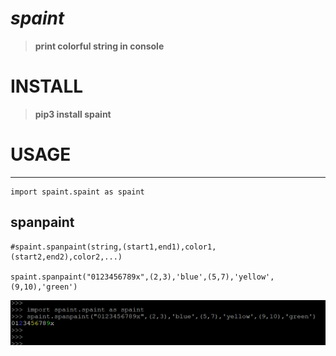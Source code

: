 # _spaint_
>__print colorful string in console__

# INSTALL
>__pip3 install spaint__

# USAGE
-----------------------------------------------------------------------

    import spaint.spaint as spaint

## spanpaint    
    #spaint.spanpaint(string,(start1,end1),color1,(start2,end2),color2,...)
    
    spaint.spanpaint("0123456789x",(2,3),'blue',(5,7),'yellow',(9,10),'green')
![](spaint/Images/spanpaint.0.png)
  
